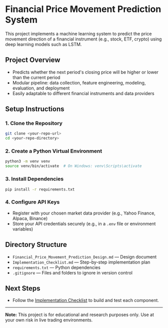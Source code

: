 # Financial Price Movement Prediction System

This project implements a machine learning system to predict the price movement direction of a financial instrument (e.g., stock, ETF, crypto) using deep learning models such as LSTM.

## Project Overview
- Predicts whether the next period's closing price will be higher or lower than the current period
- Modular pipeline: data collection, feature engineering, modeling, evaluation, and deployment
- Easily adaptable to different financial instruments and data providers

## Setup Instructions

### 1. Clone the Repository
```bash
git clone <your-repo-url>
cd <your-repo-directory>
```

### 2. Create a Python Virtual Environment
```bash
python3 -m venv venv
source venv/bin/activate  # On Windows: venv\Scripts\activate
```

### 3. Install Dependencies
```bash
pip install -r requirements.txt
```

### 4. Configure API Keys
- Register with your chosen market data provider (e.g., Yahoo Finance, Alpaca, Binance)
- Store your API credentials securely (e.g., in a `.env` file or environment variables)

## Directory Structure
- `Financial_Price_Movement_Prediction_Design.md` — Design document
- `Implementation_Checklist.md` — Step-by-step implementation plan
- `requirements.txt` — Python dependencies
- `.gitignore` — Files and folders to ignore in version control

## Next Steps
- Follow the [Implementation Checklist](Implementation_Checklist.md) to build and test each component.

---

**Note:** This project is for educational and research purposes only. Use at your own risk in live trading environments. 